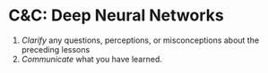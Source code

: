 # C&C: Deep Neural Networks

1. *Clarify* any questions, perceptions, or misconceptions about the preceding lessons
2. *Communicate* what you have learned.
